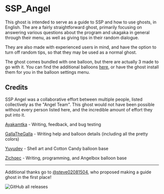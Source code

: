 # SSP_Angel
This ghost is intended to serve as a guide to SSP and how to use ghosts, in English. The are a fairly straightforward ghost, primarily focusing on answering various questions about the program and ukagaka in general through their menu, as well as giving tips in their random dialogue.

They are also made with experienced users in mind, and have the option to turn off random tips, so that they may be used as a normal ghost.

The ghost comes bundled with one balloon, but there are actually 3 made to go with it. You can find the additional balloons [here](https://github.com/Zichqec/SSP_Angel_Balloons/releases), or have the ghost install them for you in the balloon settings menu.

## Credits
SSP Angel was a collaborative effort between multiple people, listed collectively as the "Angel Team". This ghost would not have been possible without every person listed here, and the incredible amount of effort they put into it.

[Ayakamtka](https://github.com/Ayakamtka) - Writing, feedback, and bug testing

[GallaTheGalla](https://gallathegalla.github.io/gtg-ghosts/) - Writing help and balloon details (including all the pretty colors)

[Yuyudev](https://twitter.com/yuyudev) - Shell art and Cotton Candy balloon base

[Zichqec](https://zichqec.github.io/s-the-skeleton/) - Writing, programming, and Angelbox balloon base

----

Additional thanks go to [@steve02081504](https://github.com/steve02081504), who proposed making a guide ghost in the first place!

![GitHub all releases](https://img.shields.io/github/downloads/Zichqec/SSP_Angel/total)
